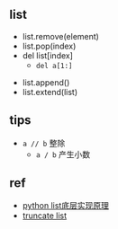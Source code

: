 

## list
<!-- 删除元素 -->
+ list.remove(element)
+ list.pop(index)
+ del list[index]
    + `del a[1:]`
<!-- add -->
+ list.append()
+ list.extend(list)

## tips

+ `a // b` 整除
    + `a / b` 产生小数

## ref
<!-- list -->
+ [python list底层实现原理](https://blog.csdn.net/liuweiyuxiang/article/details/106534166)
+ [truncate list](https://www.geeksforgeeks.org/python-truncate-a-list/)